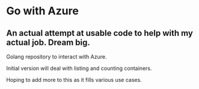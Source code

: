 # Go with Azure

## An actual attempt at usable code to help with my actual job. Dream big.

Golang repository to interact with Azure.

Initial version will deal with listing and counting containers.

Hoping to add more to this as it fills various use cases.